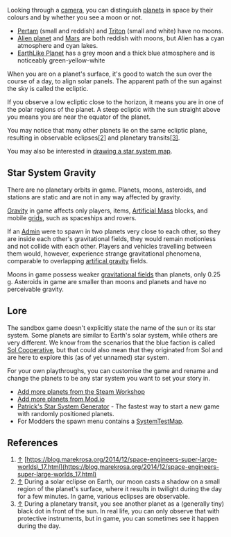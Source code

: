 Looking through a [camera](https://spaceengineers.wiki.gg/wiki/Camera "Camera"), you can distinguish [planets](https://spaceengineers.wiki.gg/wiki/Planets "Planets") in space by their colours and by whether you see a moon or not.

*   [Pertam](https://spaceengineers.wiki.gg/wiki/Pertam "Pertam") (small and reddish) and [Triton](https://spaceengineers.wiki.gg/wiki/Triton "Triton") (small and white) have no moons.
*   [Alien planet](https://spaceengineers.wiki.gg/wiki/Alien_planet "Alien planet") and [Mars](https://spaceengineers.wiki.gg/wiki/Mars "Mars") are both reddish with moons, but Alien has a cyan atmosphere and cyan lakes.
*   [EarthLike Planet](https://spaceengineers.wiki.gg/wiki/EarthLike_Planet "EarthLike Planet") has a grey moon and a thick blue atmosphere and is noticeably green-yellow-white

When you are on a planet's surface, it's good to watch the sun over the course of a day, to align solar panels. The apparent path of the sun against the sky is called the ecliptic.

If you observe a low ecliptic close to the horizon, it means you are in one of the polar regions of the planet. A steep ecliptic with the sun straight above you means you are near the equator of the planet.

You may notice that many other planets lie on the same ecliptic plane, resulting in observable eclipses[\[2\]](#cite_note-2) and planetary transits[\[3\]](#cite_note-3).

You may also be interested in [drawing a star system map](https://spaceengineers.wiki.gg/wiki/How_to_Draw_a_Star_System_Map "How to Draw a Star System Map").

## Star System Gravity

There are no planetary orbits in game. Planets, moons, asteroids, and stations are static and are not in any way affected by gravity.

[Gravity](https://spaceengineers.wiki.gg/wiki/Gravity "Gravity") in game affects only players, items, [Artificial Mass](https://spaceengineers.wiki.gg/wiki/Artificial_Mass "Artificial Mass") blocks, and mobile [grids](https://spaceengineers.wiki.gg/wiki/Grid "Grid"), such as spaceships and rovers.

If an [Admin](https://spaceengineers.wiki.gg/wiki/Admin_Screen "Admin Screen") were to spawn in two planets very close to each other, so they are inside each other's gravitational fields, they would remain motionless and not collide with each other. Players and vehicles travelling between them would, however, experience strange gravitational phenomena, comparable to overlapping [artifical gravity](https://spaceengineers.wiki.gg/wiki/Gravity_Generator "Gravity Generator") fields.

Moons in game possess weaker [gravitational fields](https://spaceengineers.wiki.gg/wiki/Gravity "Gravity") than planets, only 0.25 g. Asteroids in game are smaller than moons and planets and have no perceivable gravity.

## Lore

The sandbox game doesn't explicitly state the name of the sun or its star system. Some planets are similar to Earth's solar system, while others are very different. We know from the scenarios that the blue faction is called [Sol Cooperative](https://spaceengineers.wiki.gg/wiki/Sol_Cooperative "Sol Cooperative"), but that could also mean that they originated from Sol and are here to explore this (as of yet unnamed) star system.

For your own playthroughs, you can customise the game and rename and change the planets to be any star system you want to set your story in.

*   [Add more planets from the Steam Workshop](https://steamcommunity.com/workshop/browse/?appid=244850&searchtext=&childpublishedfileid=0&browsesort=textsearch&section=readytouseitems&requiredtags%5B%5D=Planet&created_date_range_filter_start=0&created_date_range_filter_end=0&updated_date_range_filter_start=0&updated_date_range_filter_end=0)
*   [Add more planets from Mod.io](https://spaceengineers.mod.io/?filter=t&tag%5B%5D=Planet)
*   [Patrick's Star System Generator](https://steamcommunity.com/sharedfiles/filedetails/?id=2789619117) - The fastest way to start a new game with randomly positioned planets.
*   For Modders the spawn menu contains a [SystemTestMap](https://spaceengineers.wiki.gg/wiki/SystemTestMap "SystemTestMap").

## References

1.  [↑](#cite_ref-1 "Jump up") [https://blog.marekrosa.org/2014/12/space-engineers-super-large-worlds\_17.html](https://blog.marekrosa.org/2014/12/space-engineers-super-large-worlds_17.html)
2.  [↑](#cite_ref-2 "Jump up") During a solar eclipse on Earth, our moon casts a shadow on a small region of the planet's surface, where it results in twilight during the day for a few minutes. In game, various eclipses are observable.
3.  [↑](#cite_ref-3 "Jump up") During a planetary transit, you see another planet as a (generally tiny) black dot in front of the sun. In real life, you can only observe that with protective instruments, but in game, you can sometimes see it happen during the day.